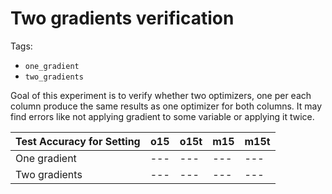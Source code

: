 # Two gradients verification

Tags:
- `one_gradient`
- `two_gradients`


Goal of this experiment is to verify whether two optimizers, one per each column produce the same results as one optimizer for both columns. It may find errors like not applying gradient to some variable or applying it twice.

Test Accuracy for Setting | o15 | o15t | m15 | m15t
--- | --- | --- | --- | ---
One gradient | --- | --- | --- | ---
Two gradients | --- | --- | --- | ---
